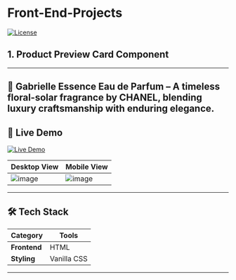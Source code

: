 # Front-End-Projects
[![License](https://img.shields.io/badge/license-MIT-blue.svg)](LICENSE)  

## 1. Product Preview Card Component
---
🌟 Gabrielle Essence Eau de Parfum – A timeless floral-solar fragrance by CHANEL, blending luxury craftsmanship with enduring elegance.
---
## **🚀 Live Demo**  
[![Live Demo](https://img.shields.io/badge/demo-live-green.svg)](https://de-furkan.github.io/Front-End-Projects/project-1/src/index.html)

| Desktop View | Mobile View |  
|--------------|-------------|  
| ![image](https://github.com/user-attachments/assets/06425e44-3c4e-4a65-a32c-6d6385ed24a2)| ![image](https://github.com/user-attachments/assets/f46a463f-89ba-4114-9b3c-0a0374646500)

<!-- Could add giff here?-->
---

## **🛠️ Tech Stack**  
| Category       | Tools                                                                 |  
|----------------|-----------------------------------------------------------------------|  
| **Frontend**   | HTML |
| **Styling**    | Vanilla CSS |  

<!-- (Use [Shields.io](https://shields.io) for badges!) -->
---
